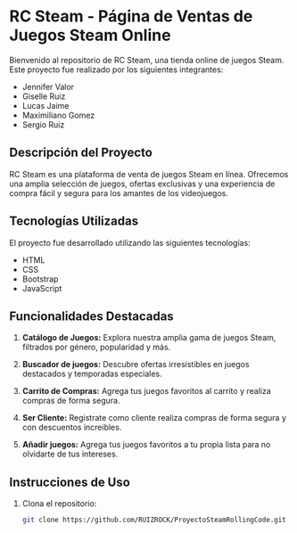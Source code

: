 # RC Steam - Página de Ventas de Juegos Steam Online

Bienvenido al repositorio de RC Steam, una tienda online de juegos Steam. Este proyecto fue realizado por los siguientes integrantes:

- Jennifer Valor
- Giselle Ruiz
- Lucas Jaime
- Maximiliano Gomez
- Sergio Ruiz

## Descripción del Proyecto

RC Steam es una plataforma de venta de juegos Steam en línea. Ofrecemos una amplia selección de juegos, ofertas exclusivas y una experiencia de compra fácil y segura para los amantes de los videojuegos.

## Tecnologías Utilizadas

El proyecto fue desarrollado utilizando las siguientes tecnologías:

- HTML
- CSS
- Bootstrap
- JavaScript

## Funcionalidades Destacadas

1. **Catálogo de Juegos:** Explora nuestra amplia gama de juegos Steam, filtrados por género, popularidad y más.

2. **Buscador de juegos:** Descubre ofertas irresistibles en juegos destacados y temporadas especiales.

3. **Carrito de Compras:** Agrega tus juegos favoritos al carrito y realiza compras de forma segura.

4. **Ser Cliente:** Registrate como cliente realiza compras de forma segura y con descuentos increibles.

5. **Añadir juegos:** Agrega tus juegos favoritos a tu propia lista para no olvidarte de tus intereses.

## Instrucciones de Uso

1. Clona el repositorio:

   ```bash
   git clone https://github.com/RUIZROCK/ProyectoSteamRollingCode.git
